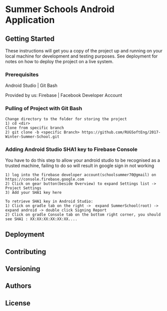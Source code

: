 # Summer Schools Android Application

## Getting Started

These instructions will get you a copy of the project up and running on your local machine for development and testing purposes. See deployment for notes on how to deploy the project on a live system.

### Prerequisites

Android Studio | Git Bash

Provided by us:
Firebase | Facebook Developer Account

### Pulling of Project with Git Bash
```
Change directory to the folder for storing the project
1) cd <dir>
Clone from specific branch
2) git clone -b <specific Branch> https://github.com/RUGSoftEng/2017-Winter-Summer-School.git

```

### Adding Android Studio SHA1 key to Firebase Console

You have to do this step to allow your android studio to be recognised as a trusted machine, failing to do so will result in google sign in not working
```
1) log into the firebase developer account(schoolsummer70@gmail) on https://console.firebase.google.com
2) Click on gear button(beside Overview) to expand Settings list -> Project Settings
3) Add your SHA1 key here

To retrieve SHA1 key in Android Studio:
1) Click on gradle tab on the right ->  expand SummerSchool(root) -> expand android -> double click Signing Report
2) Click on gradle Console tab on the bottom right corner, you should see SHA1 : XX:XX:XX:XX:XX:XX....
```

## Deployment


## Contributing


## Versioning


## Authors

## License

